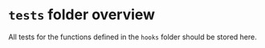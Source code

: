 # `tests` folder overview

All tests for the functions defined in the `hooks` folder should be stored here.
